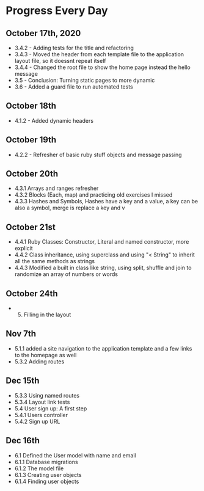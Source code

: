 # Progress Every Day

## October 17th, 2020

* 3.4.2 - Adding tests for the title and refactoring
* 3.4.3 - Moved the header from each template file to the application layout file, so it doessnt repeat itself
* 3.4.4 - Changed the root file to show the home page instead the hello message
* 3.5 - Conclusion: Turning static pages to more dynamic
* 3.6 - Added a guard file to run automated tests
  
## October 18th

* 4.1.2 - Added dynamic headers
  
## October 19th

* 4.2.2 - Refresher of basic ruby stuff objects and message passing

## October 20th

* 4.3.1 Arrays and ranges refresher
* 4.3.2 Blocks (Each, map) and practicing old exercises I missed
* 4.3.3 Hashes and Symbols,  Hashes have a key and a value, a key can be also a symbol, merge is replace a key and v

## October 21st

* 4.4.1 Ruby Classes: Constructor, Literal and named constructor, more explicit
* 4.4.2 Class inheritance, using superclass and using "< String" to inherit all the same methods as strings 
* 4.4.3 Modified a built in class like string, using split, shuffle and join to randomize an array of numbers or words

## October 24th

* 5. Filling in the layout

## Nov 7th

* 5.1.1 added a site navigation to the application template and a few links to the homepage as well
* 5.3.2 Adding routes

## Dec 15th
* 5.3.3 Using named routes
* 5.3.4 Layout link tests
* 5.4 User sign up: A first step
* 5.4.1 Users controller
* 5.4.2 Sign up URL

## Dec 16th
* 6.1 Defined the User model with name and email
* 6.1.1 Database migrations
* 6.1.2 The model file
* 6.1.3 Creating user objects
* 6.1.4 Finding user objects